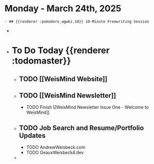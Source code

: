 # Monday - March 24th, 2025
	- ## {{renderer :pomodoro_wgwkz,10}} 10-Minute Freewriting Session
-
- # To Do Today {{renderer :todomaster}}
	- ## TODO [[WeisMind Website]]
	- ## TODO [[WeisMind Newsletter]]
		- TODO Finish [[WeisMind Newsletter Issue One - Welcome to WeisMind]]
	- ## TODO Job Search and Resume/Portfolio Updates
		- TODO AndrewWeisbeck.com
		- TODO GeauxWeisbeck4.dev
	-